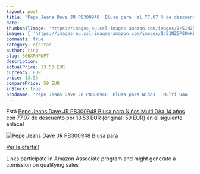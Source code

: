 ```yaml
---
layout: post
title: 'Pepe Jeans Dave JR PB300948  Blusa para  al 77.07 % de descuento'
date: 
thumbnailImage: 'https://images-eu.ssl-images-amazon.com/images/I/51NZ5PS0mKL._SL200_.jpg'
images: [ 'https://images-eu.ssl-images-amazon.com/images/I/51NZ5PS0mKL._SL200_.jpg' ]
comments: true
category: ofertas
author: ring
slug: B06XRHPKPT
description:
actualPrice: 13.53 EUR
currency: EUR
price: 13.53
comparePrice: 59 EUR
inStock: true
prodname: 'Pepe Jeans Dave JR PB300948  Blusa para Niños   Multi 0Aa  14 años'
---
```


Está [Pepe Jeans Dave JR PB300948  Blusa para Niños   Multi 0Aa  14 años](https://www.amazon.es/dp/B06XRHPKPT/?tag=tolees-21) con 77.07 de descuento por 13.53 EUR (original: 59 EUR) en el siguiente enlace!

[![Pepe Jeans Dave JR PB300948  Blusa para ](https://images-eu.ssl-images-amazon.com/images/I/51NZ5PS0mKL._SL200_.jpg)](https://www.amazon.es/dp/B06XRHPKPT/?tag=tolees-21)

[Ver la oferta!!](https://www.amazon.es/dp/B06XRHPKPT/?tag=tolees-21)

Links participate in Amazon Associate program and might generate a comission on qualifying sales


